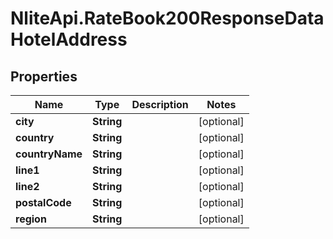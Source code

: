# NliteApi.RateBook200ResponseDataHotelAddress

## Properties

Name | Type | Description | Notes
------------ | ------------- | ------------- | -------------
**city** | **String** |  | [optional] 
**country** | **String** |  | [optional] 
**countryName** | **String** |  | [optional] 
**line1** | **String** |  | [optional] 
**line2** | **String** |  | [optional] 
**postalCode** | **String** |  | [optional] 
**region** | **String** |  | [optional] 


